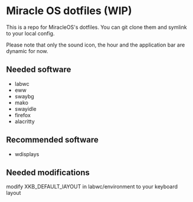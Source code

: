 # Miracle OS dotfiles (WIP)

This is a repo for MiracleOS's dotfiles. You can git clone them and symlink to your local config.

Please note that only the sound icon, the hour and the application bar are dynamic for now.

## Needed software

* labwc
* eww
* swaybg
* mako
* swayidle
* firefox
* alacritty

## Recommended software

* wdisplays

## Needed modifications

modify XKB_DEFAULT_lAYOUT in labwc/environment to your keyboard layout